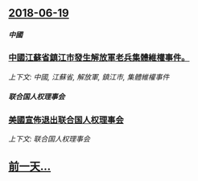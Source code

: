 ## [2018-06-19](/news/2018/06/19/index.md)

##### 中國
### [中國江蘇省鎮江市發生解放軍老兵集體維權事件。 ](/news/2018/06/19/中國江蘇省鎮江市發生解放軍老兵集體維權事件.md)
_上下文: 中國, 江蘇省, 解放軍, 鎮江市, 集體維權事件_

##### 联合国人权理事会
### [美國宣佈退出联合国人权理事会 ](/news/2018/06/19/美國宣佈退出联合国人权理事会.md)
_上下文: 联合国人权理事会_

## [前一天...](/news/2018/06/18/index.md)

